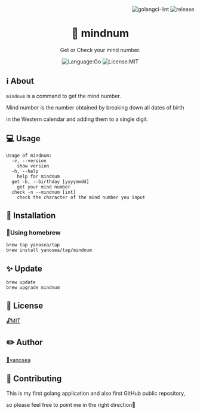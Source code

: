 <div align="right">

![golangci-lint](https://github.com/yanosea/mindnum/actions/workflows/golangci-lint.yml/badge.svg)
![release](https://github.com/yanosea/mindnum/actions/workflows/release.yml/badge.svg)

</div>

<div align="center">

# 🧠 mindnum

Get or Check your mind number.

![Language:Go](https://img.shields.io/static/v1?label=Language&message=Go&color=blue&style=flat-square)
![License:MIT](https://img.shields.io/static/v1?label=License&message=MIT&color=blue&style=flat-square)

</div>

## ℹ️ About

`mindnum` is a command to get the mind number.

Mind number is the number obtained by breaking down all dates of birth

in the Western calendar and adding them to a single digit.

## 💻 Usage

```
Usage of mindnum:
  -v, --version
    show version
  -h, --help
    help for mindnum
  get -b, --birthday [yyyymmdd]
    get your mind number
  check -n --mindnum [int]
    check the character of the mind number you input
```

## 🔧 Installation

### 🍺Using homebrew

```
brew tap yanosea/tap
brew install yanosea/tap/mindnum
```

## ✨ Update

```
brew update
brew upgrade mindnum
```

## 📃 License

[🔓MIT](./LICENSE)

## ✏️ Author

[🏹yanosea](https://github.com/yanosea)

## 🤝 Contributing

This is my first golang application and also first GitHub public repository,

so please feel free to point me in the right direction🙏
